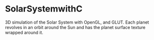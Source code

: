 # SolarSystemwithC
3D simulation of the Solar System with OpenGL, and GLUT. Each planet revolves in an orbit around the Sun and has the planet surface texture wrapped around it.
